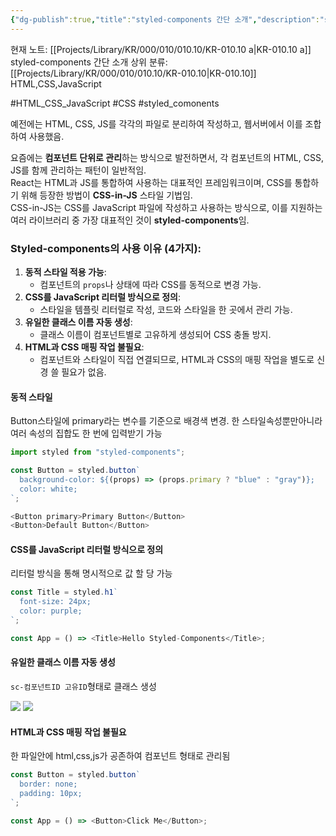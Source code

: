 ```yaml
---
{"dg-publish":true,"title":"styled-components 간단 소개","description":"styled-components 라이브러리에 대한 간단한 소개와 사용이유 등에 요약한 글입니다.","permalink":"/projects/library/kr/000/010/010-10/kr-010-10-a/","dgPassFrontmatter":true,"noteIcon":"0","created":"2024-11-23T19:41:52.032+09:00","updated":"2024-12-26T15:43:53.537+09:00"}
---
```


현재 노트: [[Projects/Library/KR/000/010/010.10/KR-010.10 a\|KR-010.10 a]] styled-components 간단 소개
상위 분류: [[Projects/Library/KR/000/010/010.10/KR-010.10\|KR-010.10]] HTML,CSS,JavaScript

#HTML_CSS_JavaScript  #CSS #styled_comonents

예전에는 HTML, CSS, JS를 각각의 파일로 분리하여 작성하고, 웹서버에서 이를 조합하여 사용했음.

요즘에는 **컴포넌트 단위로 관리**하는 방식으로 발전하면서, 각 컴포넌트의 HTML, CSS, JS를 함께 관리하는 패턴이 일반적임.  
React는 HTML과 JS를 통합하여 사용하는 대표적인 프레임워크이며, CSS를 통합하기 위해 등장한 방법이 **CSS-in-JS** 스타일 기법임.  
CSS-in-JS는 CSS를 JavaScript 파일에 작성하고 사용하는 방식으로, 이를 지원하는 여러 라이브러리 중 가장 대표적인 것이 **styled-components**임.

### Styled-components의 사용 이유 (4가지):
1. **동적 스타일 적용 가능**:
    - 컴포넌트의 `props`나 상태에 따라 CSS를 동적으로 변경 가능.
2. **CSS를 JavaScript 리터럴 방식으로 정의**:
    - 스타일을 템플릿 리터럴로 작성, 코드와 스타일을 한 곳에서 관리 가능.
3. **유일한 클래스 이름 자동 생성**:
    - 클래스 이름이 컴포넌트별로 고유하게 생성되어 CSS 충돌 방지.
4. **HTML과 CSS 매핑 작업 불필요**:
    - 컴포넌트와 스타일이 직접 연결되므로, HTML과 CSS의 매핑 작업을 별도로 신경 쓸 필요가 없음.


#### 동적 스타일

Button스타일에 primary라는 변수를 기준으로 배경색 변경. 한 스타일속성뿐만아니라 여러 속성의 집합도 한 번에 입력받기 가능
```js
import styled from "styled-components";

const Button = styled.button`
  background-color: ${(props) => (props.primary ? "blue" : "gray")};
  color: white;
`;

<Button primary>Primary Button</Button>
<Button>Default Button</Button>

```


#### CSS를 JavaScript 리터럴 방식으로 정의
리터럴 방식을 통해 명시적으로 값 할 당 가능
```js
const Title = styled.h1`
  font-size: 24px;
  color: purple;
`;

const App = () => <Title>Hello Styled-Components</Title>;

```

#### 유일한 클래스 이름 자동 생성

`sc-컴포넌트ID 고유ID`형태로 클래스 생성

![](https://i.imgur.com/73H0Ila.png)
![](https://i.imgur.com/AmNJEa6.png)




#### HTML과 CSS 매핑 작업 불필요
한 파일안에 html,css,js가 공존하여 컴포넌트 형태로 관리됨
```js
const Button = styled.button`
  border: none;
  padding: 10px;
`;

const App = () => <Button>Click Me</Button>;

```